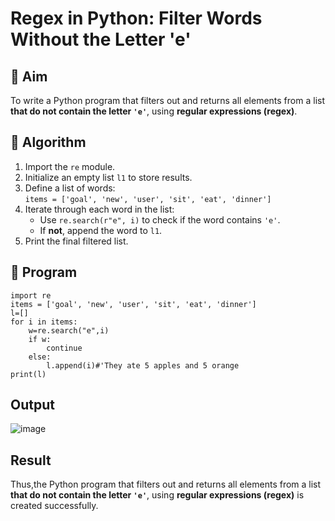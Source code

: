 # Regex in Python: Filter Words Without the Letter 'e'

## 🎯 Aim
To write a Python program that filters out and returns all elements from a list **that do not contain the letter `'e'`**, using **regular expressions (regex)**.

## 🧠 Algorithm
1. Import the `re` module.
2. Initialize an empty list `l1` to store results.
3. Define a list of words:  
   `items = ['goal', 'new', 'user', 'sit', 'eat', 'dinner']`
4. Iterate through each word in the list:
   - Use `re.search(r"e", i)` to check if the word contains `'e'`.
   - If **not**, append the word to `l1`.
5. Print the final filtered list.

## 🧾 Program
```
import re
items = ['goal', 'new', 'user', 'sit', 'eat', 'dinner'] 
l=[] 
for i in items:
    w=re.search("e",i)
    if w:
        continue
    else:
        l.append(i)#'They ate 5 apples and 5 orange
print(l)
```
## Output
![image](https://github.com/user-attachments/assets/22c285f4-8c81-414f-b972-fe7a69f62daa)

## Result
Thus,the Python program that filters out and returns all elements from a list **that do not contain the letter `'e'`**, using **regular expressions (regex)** is created successfully.
